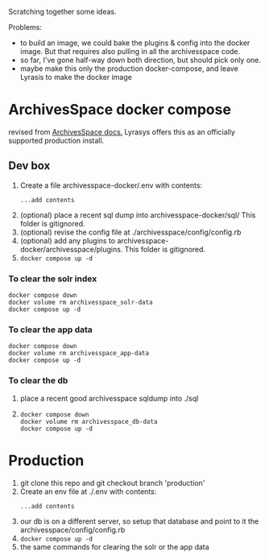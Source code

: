Scratching together some ideas.

Problems:
  - to build an image, we could bake the plugins & config into the docker image.  But that requires also pulling in all the archivesspace code.
  - so far, I've gone half-way down both direction, but should pick only one.
  - maybe make this only the production docker-compose, and leave Lyrasis to make the docker image



# ArchivesSpace docker compose

revised from [ArchivesSpace docs.](https://docs.archivesspace.org/administration/docker/)  Lyrasys offers this as an officially supported production install.

## Dev box
1) Create a file archivesspace-docker/.env with contents:
    ```
    ...add contents
    ```
1) (optional) place a recent sql dump into archivesspace-docker/sql/  This folder is gitignored.
1) (optional) revise the config file at ./archivesspace/config/config.rb
1) (optional) add any plugins to archivesspace-docker/archivesspace/plugins.  This folder is gitignored.
1) `docker compose up -d`

### To clear the solr index
```
docker compose down
docker volume rm archivesspace_solr-data
docker compose up -d
```

### To clear the app data
```
docker compose down
docker volume rm archivesspace_app-data
docker compose up -d
```

### To clear the db
1) place a recent good archivesspace sqldump into ./sql

2)  ```
    docker compose down
    docker volume rm archivesspace_db-data
    docker compose up -d
    ```

# Production
1) git clone this repo and git checkout branch 'production'
1) Create an env file at ./.env with contents:
    ```
    ...add contents
    ```
1) our db is on a different server, so setup that database and point to it the archivesspace/config/config.rb
1) `docker compose up -d`
1) the same commands for clearing the solr or the app data


